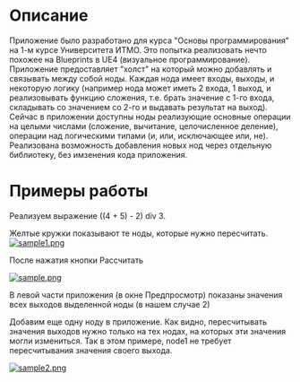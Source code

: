 # Описание
Приложение было разработано для курса "Основы программирования" на 1-м курсе Университета ИТМО.
Это попытка реализовать нечто похожее на Blueprints в UE4 (визуальное программирование). Приложение предоставляет "холст" на который можно добавлять и связывать между собой ноды. Каждая нода имеет входы, выходы, и некоторую логику (например нода может иметь 2 входа, 1 выход, и реализовывать функцию сложения, т.е. брать значение с 1-го входа, складывать со значением со 2-го и выдавать результат на выход). Сейчас в приложении доступны ноды реализующие основные операции на целыми числами (сложение, вычитание, целочисленное деление), операции над логическими типами (и, или, исключающее или, не). Реализована возможность добавления новых нод через отдельную библиотеку, без имзенения кода приложения.

# Примеры работы
Реализуем выражение ((4 + 5) - 2) div 3.

Желтые кружки показывают те ноды, которые нужно пересчитать.
[![sample1.png](http://s17.postimg.org/n7dxbo7yn/sample1.png)](http://postimg.org/image/s61fq7brf/)

После нажатия кнопки Рассчитать

[![sample.png](http://s21.postimg.org/kqf11e85z/sample.png)](http://postimg.org/image/qrcpygus3/)

В левой части приложения (в окне Предпросмотр) показаны значения всех выходов выделенной ноды (в нашем случае 2)

Добавим еще одну ноду в приложение. Как видно, пересчитывать значения выходов нужно только на тех нодах, на которых эти значения могли измениться. Так в этом примере, node1 не требует пересчитывания значения своего выхода.

[![sample2.png](http://s10.postimg.org/pl3hm9ip5/sample2.png)](http://postimg.org/image/wbjyvp5ut/)